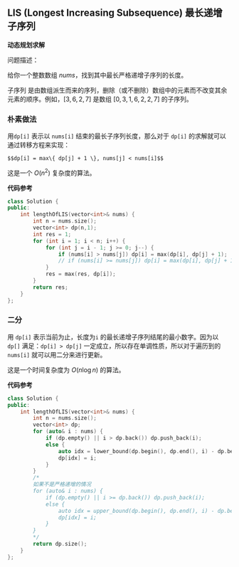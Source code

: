 #

## LIS (Longest Increasing Subsequence) 最长递增子序列

**动态规划求解**

问题描述：

给你一个整数数组 $nums$，找到其中最长严格递增子序列的长度。

子序列 是由数组派生而来的序列，删除（或不删除）数组中的元素而不改变其余元素的顺序。例如，$[3,6,2,7]$ 是数组 $[0,3,1,6,2,2,7]$ 的子序列。

### 朴素做法

用`dp[i]` 表示以 `nums[i]` 结束的最长子序列长度，那么对于 `dp[i]` 的求解就可以通过转移方程来实现：

    $$dp[i] = max\{ dp[j] + 1 \}, nums[j] < nums[i]$$

这是一个 $O(n^2)$ 复杂度的算法。

**代码参考**

```cpp
class Solution {
public:
    int lengthOfLIS(vector<int>& nums) {
        int n = nums.size();
        vector<int> dp(n,1);
        int res = 1;
        for (int i = 1; i < n; i++) {
            for (int j = i - 1; j >= 0; j--) {
                if (nums[i] > nums[j]) dp[i] = max(dp[i], dp[j] + 1);
                // if (nums[i] >= nums[j]) dp[i] = max(dp[i], dp[j] + 1); // 非严格递增的情况
            }
            res = max(res, dp[i]);
        }
        return res;
    }
};
```

### 二分

用 `dp[i]` 表示当前为止，长度为`i` 的最长递增子序列结尾的最小数字。因为以 `dp[]` 满足：`dp[i] > dp[j]` 一定成立，所以存在单调性质，所以对于遍历到的 `nums[i]` 就可以用二分来进行更新。

这是一个时间复杂度为 $O(n \log n)$ 的算法。

**代码参考**

```cpp
class Solution {
public:
    int lengthOfLIS(vector<int>& nums) {
        int n = nums.size();
        vector<int> dp;
        for (auto& i : nums) {
            if (dp.empty() || i > dp.back()) dp.push_back(i);
            else {
                auto idx = lower_bound(dp.begin(), dp.end(), i) - dp.begin();
                dp[idx] = i;
            }
        }
        /*
        如果不是严格递增的情况
        for (auto& i : nums) {
            if (dp.empty() || i >= dp.back()) dp.push_back(i);
            else {
                auto idx = upper_bound(dp.begin(), dp.end(), i) - dp.begin();
                dp[idx] = i;
            }
        }
        */
        return dp.size();
    }
};
```
